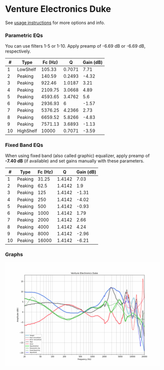 # Venture Electronics Duke
See [usage instructions](https://github.com/jaakkopasanen/AutoEq#usage) for more options and info.

### Parametric EQs
You can use filters 1-5 or 1-10. Apply preamp of -6.69 dB or -6.69 dB, respectively.

|   # | Type      |   Fc (Hz) |      Q |   Gain (dB) |
|-----|-----------|-----------|--------|-------------|
|   1 | LowShelf  |    105.33 | 0.7071 |        7.71 |
|   2 | Peaking   |    140.59 | 0.2493 |       -4.32 |
|   3 | Peaking   |    922.46 | 1.0187 |        3.21 |
|   4 | Peaking   |   2109.75 | 3.0668 |        4.89 |
|   5 | Peaking   |   4593.65 | 3.4762 |        5.6  |
|   6 | Peaking   |   2936.93 | 6      |       -1.57 |
|   7 | Peaking   |   5376.25 | 4.2366 |        2.73 |
|   8 | Peaking   |   6659.52 | 5.8266 |       -4.83 |
|   9 | Peaking   |   7571.13 | 3.6893 |       -1.13 |
|  10 | HighShelf |  10000    | 0.7071 |       -3.59 |

### Fixed Band EQs
When using fixed band (also called graphic) equalizer, apply preamp of **-7.40 dB** (if available) and set gains manually with these parameters.

|   # | Type    |   Fc (Hz) |      Q |   Gain (dB) |
|-----|---------|-----------|--------|-------------|
|   1 | Peaking |     31.25 | 1.4142 |        7.03 |
|   2 | Peaking |     62.5  | 1.4142 |        1.9  |
|   3 | Peaking |    125    | 1.4142 |       -1.31 |
|   4 | Peaking |    250    | 1.4142 |       -4.02 |
|   5 | Peaking |    500    | 1.4142 |       -0.93 |
|   6 | Peaking |   1000    | 1.4142 |        1.79 |
|   7 | Peaking |   2000    | 1.4142 |        2.66 |
|   8 | Peaking |   4000    | 1.4142 |        4.24 |
|   9 | Peaking |   8000    | 1.4142 |       -2.96 |
|  10 | Peaking |  16000    | 1.4142 |       -6.21 |

### Graphs
![](./Venture%20Electronics%20Duke.png)
